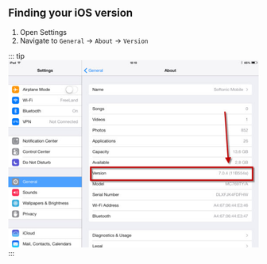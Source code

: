 
## Finding your iOS version

1. Open Settings
1. Navigate to `General` -> `About` -> `Version`

::: tip
![Finding iOS version on an iPad](/assets/images/find-version-ipad-old.jpg)
:::